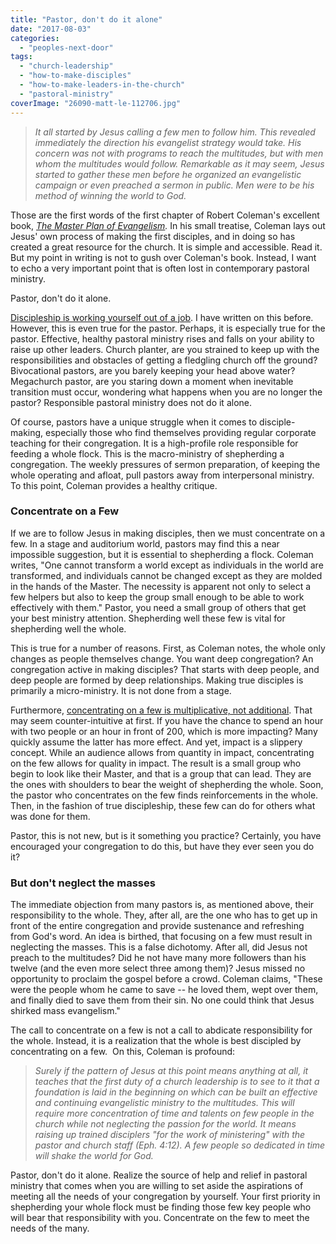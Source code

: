 ```yaml
---
title: "Pastor, don't do it alone"
date: "2017-08-03"
categories: 
  - "peoples-next-door"
tags: 
  - "church-leadership"
  - "how-to-make-disciples"
  - "how-to-make-leaders-in-the-church"
  - "pastoral-ministry"
coverImage: "26090-matt-le-112706.jpg"
---
```


> _It all started by Jesus calling a few men to follow him. This revealed immediately the direction his evangelist strategy would take. His concern was not with programs to reach the multitudes, but with men whom the multitudes would follow. Remarkable as it may seem, Jesus started to gather these men before he organized an evangelistic campaign or even preached a sermon in public. Men were to be his method of winning the world to God._

Those are the first words of the first chapter of Robert Coleman's excellent book, _[The Master Plan of Evangelism](https://www.amazon.com/dp/B008FZ3YZU/ref=dp-kindle-redirect?_encoding=UTF8&btkr=1)._ In his small treatise, Coleman lays out Jesus' own process of making the first disciples, and in doing so has created a great resource for the church. It is simple and accessible. Read it. But my point in writing is not to gush over Coleman's book. Instead, I want to echo a very important point that is often lost in contemporary pastoral ministry.

Pastor, don't do it alone.

[Discipleship is working yourself out of a job](http://blog.keelancook.com/2017/02/work-yourself-out-of-a-job.html). I have written on this before. However, this is even true for the pastor. Perhaps, it is especially true for the pastor. Effective, healthy pastoral ministry rises and falls on your ability to raise up other leaders. Church planter, are you strained to keep up with the responsibilities and obstacles of getting a fledgling church off the ground? Bivocational pastors, are you barely keeping your head above water? Megachurch pastor, are you staring down a moment when inevitable transition must occur, wondering what happens when you are no longer the pastor? Responsible pastoral ministry does not do it alone.

Of course, pastors have a unique struggle when it comes to disciple-making, especially those who find themselves providing regular corporate teaching for their congregation. It is a high-profile role responsible for feeding a whole flock. This is the macro-ministry of shepherding a congregation. The weekly pressures of sermon preparation, of keeping the whole operating and afloat, pull pastors away from interpersonal ministry. To this point, Coleman provides a healthy critique.

### Concentrate on a Few

If we are to follow Jesus in making disciples, then we must concentrate on a few. In a stage and auditorium world, pastors may find this a near impossible suggestion, but it is essential to shepherding a flock. Coleman writes, "One cannot transform a world except as individuals in the world are transformed, and individuals cannot be changed except as they are molded in the hands of the Master. The necessity is apparent not only to select a few helpers but also to keep the group small enough to be able to work effectively with them." Pastor, you need a small group of others that get your best ministry attention. Shepherding well these few is vital for shepherding well the whole.

This is true for a number of reasons. First, as Coleman notes, the whole only changes as people themselves change. You want deep congregation? An congregation active in making disciples? That starts with deep people, and deep people are formed by deep relationships. Making true disciples is primarily a micro-ministry. It is not done from a stage.

Furthermore, [concentrating on a few is multiplicative, not additional](http://blog.keelancook.com/2015/10/a-multiplication-mindset-the-ministry-paradigm-your-church-may-be-missing.html). That may seem counter-intuitive at first. If you have the chance to spend an hour with two people or an hour in front of 200, which is more impacting? Many quickly assume the latter has more effect. And yet, impact is a slippery concept. While an audience allows from quantity in impact, concentrating on the few allows for quality in impact. The result is a small group who begin to look like their Master, and that is a group that can lead. They are the ones with shoulders to bear the weight of shepherding the whole. Soon, the pastor who concentrates on the few finds reinforcements in the whole. Then, in the fashion of true discipleship, these few can do for others what was done for them.

Pastor, this is not new, but is it something you practice? Certainly, you have encouraged your congregation to do this, but have they ever seen you do it?

### But don't neglect the masses

The immediate objection from many pastors is, as mentioned above, their responsibility to the whole. They, after all, are the one who has to get up in front of the entire congregation and provide sustenance and refreshing from God's word. An idea is birthed, that focusing on a few must result in neglecting the masses. This is a false dichotomy. After all, did Jesus not preach to the multitudes? Did he not have many more followers than his twelve (and the even more select three among them)? Jesus missed no opportunity to proclaim the gospel before a crowd. Coleman claims, "These were the people whom he came to save -- he loved them, wept over them, and finally died to save them from their sin. No one could think that Jesus shirked mass evangelism."

The call to concentrate on a few is not a call to abdicate responsibility for the whole. Instead, it is a realization that the whole is best discipled by concentrating on a few.  On this, Coleman is profound:

> _Surely if the pattern of Jesus at this point means anything at all, it teaches that the first duty of a church leadership is to see to it that a foundation is laid in the beginning on which can be built an effective and continuing evangelistic ministry to the multitudes. This will require more concentration of time and talents on few people in the church while not neglecting the passion for the world. It means raising up trained disciplers "for the work of ministering" with the pastor and church staff (Eph. 4:12). A few people so dedicated in time will shake the world for God._

Pastor, don't do it alone. Realize the source of help and relief in pastoral ministry that comes when you are willing to set aside the aspirations of meeting all the needs of your congregation by yourself. Your first priority in shepherding your whole flock must be finding those few key people who will bear that responsibility with you. Concentrate on the few to meet the needs of the many.
